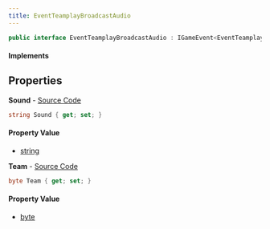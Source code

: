 ```yaml
---
title: EventTeamplayBroadcastAudio
---
```


```csharp
public interface EventTeamplayBroadcastAudio : IGameEvent<EventTeamplayBroadcastAudio>
```

#### Implements

## Properties

**Sound** - [Source Code](https://github.com/swiftly-solution/swiftlys2/blob/master/managed/src/SwiftlyS2.Generated/GameEvents/Interfaces/EventTeamplayBroadcastAudio.cs#L30)

```csharp
string Sound { get; set; }
```

#### Property Value

- [string](https://learn.microsoft.com/dotnet/api/system.string)

**Team** - [Source Code](https://github.com/swiftly-solution/swiftlys2/blob/master/managed/src/SwiftlyS2.Generated/GameEvents/Interfaces/EventTeamplayBroadcastAudio.cs#L23)

```csharp
byte Team { get; set; }
```

#### Property Value

- [byte](https://learn.microsoft.com/dotnet/api/system.byte)

